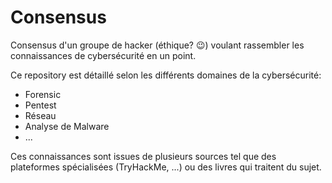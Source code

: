 # Consensus

Consensus d'un groupe de hacker (éthique? :wink:) voulant rassembler les connaissances de cybersécurité en un point.


Ce repository est détaillé selon les différents domaines de la cybersécurité:

* Forensic
* Pentest
* Réseau
* Analyse de Malware
* ...

Ces connaissances sont issues de plusieurs sources tel que des plateformes spécialisées (TryHackMe, ...) ou des livres qui traitent du sujet.
